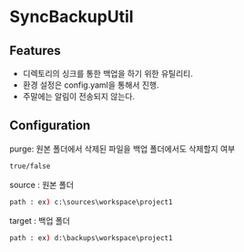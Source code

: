 # SyncBackupUtil
## Features

- 디렉토리의 싱크를 통한 백업을 하기 위한 유틸리티.
- 환경 설정은 config.yaml을 통해서 진행.
- 주말에는 알림이 전송되지 않는다.

## Configuration
purge: 원본 폴더에서 삭제된 파일을 백업 폴더에서도 삭제할지 여부
```sh
true/false
```

source : 원본 폴더
```sh
path : ex) c:\sources\workspace\project1
```

target : 백업 폴더
```sh
path : ex) d:\backups\workspace\project1
```